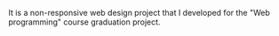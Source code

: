 It is a non-responsive web design project that I developed for the "Web programming" course graduation project.
